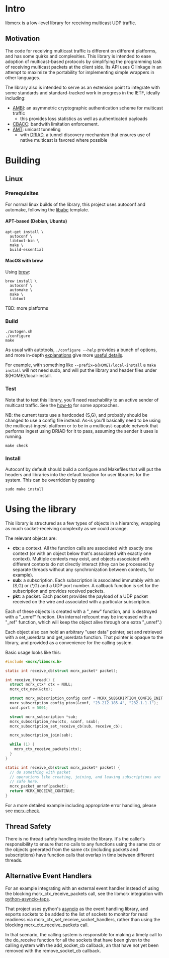 # Intro

libmcrx is a low-level library for receiving multicast UDP traffic.

## Motivation

The code for receiving multicast traffic is different on different platforms, and has some quirks and complexities.
This library is intended to ease adoption of multicast-based protocols by simplifying the programming task of receiving multicast packets at the client side.
Its API uses C linkage in an attempt to maximize the portability for implementing simple wrappers in other languages.

The library also is intended to serve as an extension point to integrate with some standards and standard-tracked work in progress in the IETF, ideally including:

 - [AMBI](https://datatracker.ietf.org/doc/draft-ietf-mboned-ambi/): an asymmetric cryptographic authentication scheme for multicast traffic
   - this provides loss statistics as well as authenticated payloads
 - [CBACC](https://datatracker.ietf.org/doc/draft-ietf-mboned-cbacc/): bandwith limitation enforcement.
 - [AMT](https://www.rfc-editor.org/rfc/rfc7450.html): unicast tunneling
   - with [DRIAD](https://www.rfc-editor.org/rfc/rfc8777.html), a tunnel discovery mechanism that ensures use of native multicast is favored where possible

# Building

## Linux

### Prerequisites

For normal linux builds of the library, this project uses autoconf and automake, following the [libabc](http://0pointer.de/blog/projects/libabc.html) template.

#### APT-based (Debian, Ubuntu)

~~~
apt-get install \
  autoconf \
  libtool-bin \
  make \
  build-essential
~~~

#### MacOS with brew

Using [brew](https://brew.sh/):

~~~
brew install \
  autoconf \
  automake \
  make \
  libtool
~~~

TBD: more platforms

### Build

~~~
./autogen.sh
./configure
make
~~~

As usual with autotools, `./configure --help` provides a bunch of options, and more in-depth [explanations](https://www.gnu.org/prep/standards/html_node/Configuration.html#Configuration) give more [useful details](https://www.gnu.org/prep/standards/html_node/Directory-Variables.html).

For example, with something like `--prefix=${HOME}/local-install` a `make install` will not need sudo, and will put the library and header files under ${HOME}/local-install.

### Test

Note that to test this library, you'll need reachability to an active sender of multicast traffic.  See the [how-to](HOWTO.md) for some approaches.

NB: the current tests use a hardcoded (S,G), and probably should be changed to use a config file instead.  As-is you'll basically need to be using the multicast-ingest-platform or to be in a multicast-capable network that performs ingest using DRIAD for it to pass, assuming the sender it uses is running.

~~~
make check
~~~

### Install

Autoconf by default should build a configure and Makefiles that will put the headers and libraries into the default location for user libraries for the system.  This can be overridden by passing 

~~~
sudo make install
~~~

# Using the library

This library is structured as a few types of objects in a hierarchy, wrapping as much socket-receiving complexity as we could arrange.

The relevant objects are:

 - **ctx**: a context.  All the function calls are associated with exactly one context (or with an object below that's associated with exactly one context).  Multiple contexts may exist, and objects associated with different contexts do not directly interact (they can be processed by separate threads without any synchronization between contexts, for example).
 - **sub**: a subscription.  Each subscription is associated immutably with an (S,G) or (\*,G) and a UDP port number.  A callback function is set for the subscription and provides received packets.
 - **pkt**: a packet.  Each packet provides the payload of a UDP packet received on the wire and associated with a particular subscription.

Each of these objects is created with a "_new" function, and is destroyed with a "_unref" function.  (An internal refcount may be increased with a "_ref" function, which will keep the object alive through one extra "_unref".)

Each object also can hold an arbitrary "user data" pointer, set and retrieved with a set_userdata and get_userdata function.  That pointer is opaque to the library, and provided as a convenience for the calling system.

Basic usage looks like this:

~~~c
#include <mcrx/libmcrx.h>

static int receive_cb(struct mcrx_packet* packet);

int receive_thread() {
  struct mcrx_ctx* ctx = NULL;
  mcrx_ctx_new(&ctx);

  struct mcrx_subscription_config conf = MCRX_SUBSCRIPTION_CONFIG_INIT;
  mxrx_subscription_config_pton(&conf, "23.212.185.4", "232.1.1.1");
  conf.port = 5001;

  struct mcrx_subscription *sub;
  mcrx_subscription_new(ctx, &conf, &sub);
  mcrx_subscription_set_receive_cb(sub, receive_cb);

  mcrx_subscription_join(sub);

  while (1) {
    mcrx_ctx_receive_packets(ctx);
  }
}

static int receive_cb(struct mcrx_packet* packet) {
  // do something with packet
  // operations like creating, joining, and leaving subscriptions are
  // safe here.
  mcrx_packet_unref(packet);
  return MCRX_RECEIVE_CONTINUE;
}
~~~

For a more detailed example including appropriate error handling, please see [mcrx-check](test/mcrx-check.c).

## Thread Safety

There is no thread safety handling inside the library.
It's the caller's responsibility to ensure that no calls to any functions using the same ctx or the objects generated from the same ctx (including packets and subscriptions) have function calls that overlap in time between different threads.

## Alternative Event Handlers

For an example integrating with an external event handler instead of using the blocking mcrx_ctx_receive_packets call, see the libmcrx integration with [python-asyncio-taps](https://github.com/fg-inet/python-asyncio-taps).

That project uses python's [asyncio](https://docs.python.org/3/library/asyncio.html) as the event handling library, and exports sockets to be added to the list of sockets to monitor for read readiness via mcrx_ctx_set_receive_socket_handlers, rather than using the blocking mcrx_ctx_receive_packets call.

In that scenario, the calling system is responsible for making a timely call to the do_receive function for all the sockets that have been given to the calling system with the add_socket_cb callback, an that have not yet been removed with the remove_socket_cb callback.

